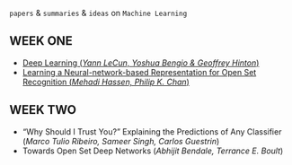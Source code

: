 
`papers` & `summaries` & `ideas` on `Machine Learning`

## WEEK ONE
- [Deep Learning (*Yann LeCun, Yoshua Bengio & Geoffrey Hinton*)](https://clojia.github.io/research/2018-08-IR-DL)
- [Learning a Neural-network-based Representation for Open Set Recognition (*Mehadi Hassen, Philip K. Chan*)](https://clojia.github.io/research/2018-08-IR-Open-Set-Recognition)

## WEEK TWO
- “Why Should I Trust You?” Explaining the Predictions of Any Classifier (*Marco Tulio Ribeiro, Sameer Singh, Carlos Guestrin*)
- Towards Open Set Deep Networks (*Abhijit Bendale, Terrance E. Boult*)
